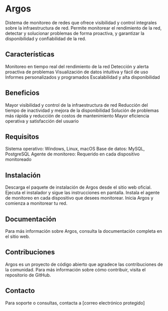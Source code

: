 # Argos

Distema de monitoreo de redes que ofrece visibilidad y control integrales sobre la infraestructura de red. Permite monitorear el rendimiento de la red, detectar y solucionar problemas de forma proactiva, y garantizar la disponibilidad y confiabilidad de la red.

## Características

Monitoreo en tiempo real del rendimiento de la red
Detección y alerta proactiva de problemas
Visualización de datos intuitiva y fácil de uso
Informes personalizados y programados
Escalabilidad y alta disponibilidad
## Beneficios

Mayor visibilidad y control de la infraestructura de red
Reducción del tiempo de inactividad y mejora de la disponibilidad
Solución de problemas más rápida y reducción de costos de mantenimiento
Mayor eficiencia operativa y satisfacción del usuario
## Requisitos

Sistema operativo: Windows, Linux, macOS
Base de datos: MySQL, PostgreSQL
Agente de monitoreo: Requerido en cada dispositivo monitoreado
## Instalación

Descarga el paquete de instalación de Argos desde el sitio web oficial.
Ejecuta el instalador y sigue las instrucciones en pantalla.
Instala el agente de monitoreo en cada dispositivo que desees monitorear.
Inicia Argos y comienza a monitorear tu red.
## Documentación

Para más información sobre Argos, consulta la documentación completa en el sitio web.

## Contribuciones

Argos es un proyecto de código abierto que agradece las contribuciones de la comunidad. Para más información sobre cómo contribuir, visita el repositorio de GitHub.

## Contacto

Para soporte o consultas, contacta a [correo electrónico protegido]
